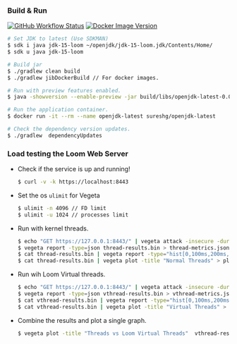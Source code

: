 ### Build & Run

[![GitHub Workflow Status](https://img.shields.io/github/workflow/status/sureshg/openjdk-playground/CI?label=Build&style=for-the-badge)](https://github.com/sureshg/openjdk-playground/actions)  [![Docker Image Version](https://img.shields.io/docker/v/sureshg/openjdk-latest?label=Docker%20Hub&style=for-the-badge)](https://hub.docker.com/repository/docker/sureshg/openjdk-latest)

```bash
# Set JDK to latest (Use SDKMAN)
$ sdk i java jdk-15-loom ~/openjdk/jdk-15-loom.jdk/Contents/Home/
$ sdk u java jdk-15-loom

# Build jar
$ ./gradlew clean build
$ ./gradlew jibDockerBuild // For docker images.

# Run with preview features enabled. 
$ java -showversion --enable-preview -jar build/libs/openjdk-latest-0.0.1-uber.jar

# Run the application container.
$ docker run -it --rm --name openjdk-latest sureshg/openjdk-latest

# Check the dependency version updates.
$ ./gradlew  dependencyUpdates
```

### Load testing the Loom Web Server

  -  Check if the service is up and running!
      ```bash
      $ curl -v -k https://localhost:8443
      ```

  - Set the os `ulimit` for Vegeta
      ```bash
      $ ulimit -n 4096 // FD limit
      $ ulimit -u 1024 // processes limit 
      ```
  - Run with kernel threads.
      ```bash
      $ echo "GET https://127.0.0.1:8443/" | vegeta attack -insecure -duration=10s -name=Threads -rate=250 | tee thread-results.bin | vegeta report
      $ vegeta report -type=json thread-results.bin > thread-metrics.json
      $ cat thread-results.bin | vegeta report -type="hist[0,100ms,200ms,300ms]"
      $ cat thread-results.bin | vegeta plot -title "Normal Threads" > plot.html && open plot.html
      ```
  - Run wih Loom Virtual threads.
      ```bash
      $ echo "GET https://127.0.0.1:8443/" | vegeta attack -insecure -duration=10s -name=VirtualThreads -rate=250 | tee vthread-results.bin | vegeta report
      $ vegeta report -type=json vthread-results.bin > vthread-metrics.json
      $ cat vthread-results.bin | vegeta report -type="hist[0,100ms,200ms,300ms]"
      $ cat vthread-results.bin | vegeta plot -title "Virtual Threads" > plot.html && open plot.html
      ```   
  - Combine the results and plot a single graph.
      ```bash
      $ vegeta plot -title "Threads vs Loom Virtual Threads"  vthread-results.bin thread-results.bin > plot.html && open plot.html
      ```

